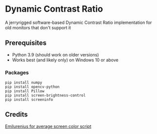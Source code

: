 # Dynamic Contrast Ratio
A jerryrigged software-based Dynamic Contrast Ratio implementation for old monitors that don't support it

## Prerequisites 
- Python 3.9 (should work on older versions)
- Works best (and likely only) on Windows 10 or above
### Packages
```
pip install numpy
pip install opencv-python
pip install Pillow
pip install screen-brightness-control
pip install screeninfo
```

## Credits
[Emilurenius for average screen color script](https://github.com/Emilurenius)

